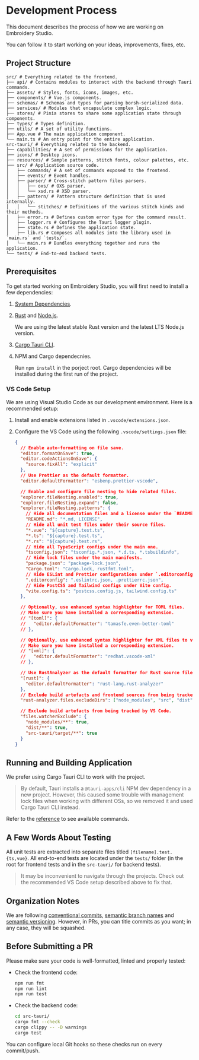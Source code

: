 # Development Process

This document describes the process of how we are working on Embroidery Studio.

You can follow it to start working on your ideas, improvements, fixes, etc.

## Project Structure

```
src/ # Everything related to the frontend.
├── api/ # Contains modules to interact with the backend through Tauri commands.
├── assets/ # Styles, fonts, icons, images, etc.
├── components/ # Vue.js components.
├── schemas/ # Schemas and types for parsing borsh-serialized data.
├── services/ # Modules that encapsulate complex logic.
├── stores/ # Pinia stores to share some application state through components.
├── types/ # Types definition.
├── utils/ # A set of utility functions.
├── App.vue # The main application component.
└── main.ts # An entry point for the entire application.
src-tauri/ # Everything related to the backend.
├── capabilities/ # A set of permissions for the application.
├── icons/ # Desktop icons.
├── resources/ # Sample patterns, stitch fonts, colour palettes, etc.
├── src/ # Application source code.
│   ├── commands/ # A set of commands exposed to the frontend.
│   ├── events/ # Event handles.
│   ├── parser/ # Cross-stitch pattern files parsers.
│   │   ├── oxs/ # OXS parser.
│   │   └── xsd.rs # XSD parser.
│   ├── pattern/ # Pattern structure definition that is used internally.
│   │   └── stitches/ # Definitions of the various stitch kinds and their methods.
│   ├── error.rs # Defines custom error type for the command result.
│   ├── logger.rs # Configures the Tauri logger plugin.
│   ├── state.rs # Defines the application state.
│   ├── lib.rs # Composes all modules into the library used in `main.rs` and `tests/`.
│   └── main.rs # Bundles everything together and runs the application.
└── tests/ # End-to-end backend tests.
```

## Prerequisites

To get started working on Embroidery Studio, you will first need to install a few dependencies:

1. [System Dependencies](https://tauri.app/start/prerequisites/#system-dependencies).

2. [Rust](https://rust-lang.org/tools/install) and [Node.js](https://nodejs.org/en/download).

   We are using the latest stable Rust version and the latest LTS Node.js version.

3. [Cargo Tauri CLI](https://tauri.app/reference/cli).

4. NPM and Cargo dependecnies.

   Run `npm install` in the porject root.
   Cargo dependencies will be installed during the first run of the project.

### VS Code Setup

We are using Visual Studio Code as our development environment.
Here is a recommended setup:

1. Install and enable extensions listed in `.vscode/extensions.json`.
2. Configure the VS Code using the following `.vscode/settings.json` file:

   ```json
   {
     // Enable auto-formatting on file save.
     "editor.formatOnSave": true,
     "editor.codeActionsOnSave": {
       "source.fixAll": "explicit"
     },
     // Use Prettier as the default formatter.
     "editor.defaultFormatter": "esbenp.prettier-vscode",

     // Enable and configure file nesting to hide related files.
     "explorer.fileNesting.enabled": true,
     "explorer.fileNesting.expand": false,
     "explorer.fileNesting.patterns": {
       // Hide all documentation files and a license under the `README.md`.
       "README.md": "*.md, LICENSE",
       // Hide all unit test files under their source files.
       "*.vue": "${capture}.test.ts",
       "*.ts": "${capture}.test.ts",
       "*.rs": "${capture}.test.rs",
       // Hide all TypeScript configs under the main one.
       "tsconfig.json": "tsconfig.*.json, *.d.ts, *.tsbuildinfo",
       // Hide lock files under the main manifests.
       "package.json": "package-lock.json",
       "Cargo.toml": "Cargo.lock, rustfmt.toml",
       // Hide ESLint and Prettier configurations under `.editorconfig`.
       ".editorconfig": ".eslintrc.json, .prettierrc.json",
       // Hide PostCSS and Tailwind configs under Vite config.
       "vite.config.ts": "postcss.config.js, tailwind.config.ts"
     },

     // Optionally, use enhanced syntax highlighter for TOML files.
     // Make sure you have installed a corresponding extension.
     // "[toml]": {
     //   "editor.defaultFormatter": "tamasfe.even-better-toml"
     // },

     // Optionally, use enhanced syntax highlighter for XML files to view OXS patterns.
     // Make sure you have installed a corresponding extension.
     // "[xml]": {
     //   "editor.defaultFormatter": "redhat.vscode-xml"
     // },

     // Use RustAnalyzer as the default formatter for Rust source files.
     "[rust]": {
       "editor.defaultFormatter": "rust-lang.rust-analyzer"
     },
     // Exclude build artefacts and frontend sources from being tracked by RustAnalyzer.
     "rust-analyzer.files.excludeDirs": ["node_modules", "src", "dist"],

     // Exclude build artefacts from being tracked by VS Code.
     "files.watcherExclude": {
       "node_modules/**": true,
       "dist/**": true,
       "src-tauri/target/**": true
     }
   }
   ```

## Running and Building Application

We prefer using Cargo Tauri CLI to work with the project.

> By default, Tauri installs a `@tauri-apps/cli` NPM dev dependency in a new project.
> However, this caused some trouble with management lock files when working with different OSs, so we removed it and used Cargo Tauri CLI instead.

Refer to the [reference](https://tauri.app/reference/cli) to see available commands.

## A Few Words About Testing

All unit tests are extracted into separate files titled `[filename].test.{ts,vue}`.
All end-to-end tests are located under the `tests/` folder (in the root for frontend tests and in the `src-tauri/` for backend tests).

> It may be inconvenient to navigate through the projects.
> Check out the recommended VS Code setup described above to fix that.

## Organization Notes

We are following [conventional commits](https://conventionalcommits.org/en/v1.0.0), [semantic branch names](https://gist.github.com/seunggabi/87f8c722d35cd07deb3f649d45a31082) and [semantic versioning](https://semver.org).
However, in PRs, you can title commits as you want; in any case, they will be squashed.

## Before Submitting a PR

Please make sure your code is well-formatted, linted and properly tested:

- Check the frontend code:

  ```sh
  npm run fmt
  npm run lint
  npm run test
  ```

- Check the backend code:

  ```sh
  cd src-tauri/
  cargo fmt --check
  cargo clippy -- -D warnings
  cargo test
  ```

You can configure local Git hooks so these checks run on every commit/push.
